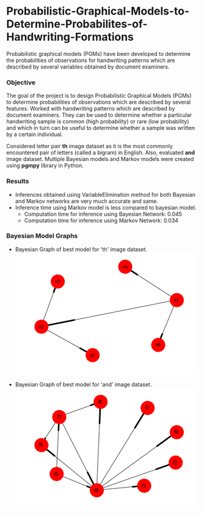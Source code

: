 # Probabilistic-Graphical-Models-to-Determine-Probabilites-of-Handwriting-Formations
Probabilistic graphical models (PGMs) have been developed to determine the probabilities of observations for handwriting patterns which are described by several variables obtained by document examiners.

### Objective 
<p> The goal of the project is to design Probabilistic Graphical Models (PGMs) to determine probabilities of observations which are described by several features. Worked with handwriting patterns which are described by document examiners. They can be used to determine whether a particular handwriting sample is common (high probability) or rare (low probability) and which in turn can be useful to determine whether a sample was written by a certain individual. </p>

Considered letter pair __th__ image dataset as it is the most commonly encountered pair of letters (called a bigram) in English. Also, evaluated __and__ image dataset. Multiple Bayesian models and Markov models were created using __pgmpy__ library in Python. 

### Results
* Inferences obtained using VariableElimination method for both Bayesian and Markov networks are very much accurate and same.
* Inference time using Markov model is less compared to bayesian model. 
  * Computation time for inference using Bayesian Network: 0.045
  * Computation time for inference using Markov Network: 0.034
  
### Bayesian Model Graphs
* Bayesian Graph of best model for 'th' image dataset.
![th dataset bayesian graph](https://github.com/ravi-teja-sunkara/Probabilistic-Graphical-Models-to-Determine-Probabilites-of-Handwriting-Formations/blob/master/Graphs/'th'%20bayesian%20model.png)

* Bayesian Graph of best model for 'and' image dataset.
![and dataset bayesian graph](https://github.com/ravi-teja-sunkara/Probabilistic-Graphical-Models-to-Determine-Probabilites-of-Handwriting-Formations/blob/master/Graphs/'and'%20bayesian%20model.png)
